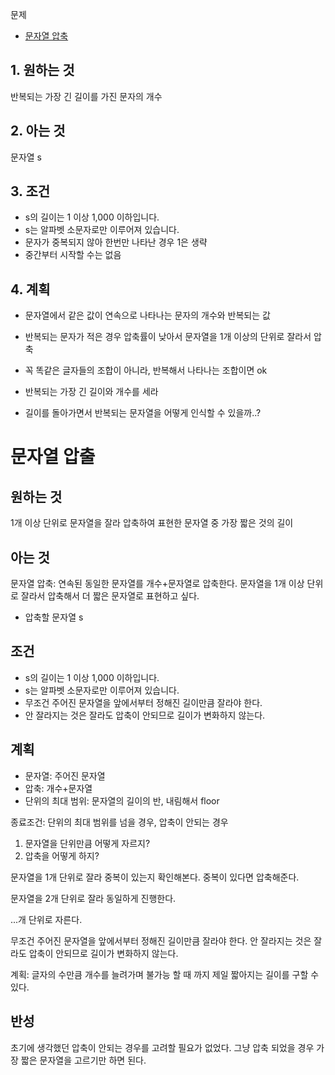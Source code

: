 문제
- [문자열 압축](https://programmers.co.kr/learn/courses/30/lessons/60057)

## 1. 원하는 것
반복되는 가장 긴 길이를 가진 문자의 개수

## 2. 아는 것
문자열 s

## 3. 조건
- s의 길이는 1 이상 1,000 이하입니다.
- s는 알파벳 소문자로만 이루어져 있습니다.
- 문자가 중복되지 않아 한번만 나타난 경우 1은 생략
- 중간부터 시작할 수는 없음

## 4. 계획
- 문자열에서 같은 값이 연속으로 나타나는 문자의 개수와 반복되는 값
- 반복되는 문자가 적은 경우 압축률이 낮아서 문자열을 1개 이상의 단위로 잘라서 압축
- 꼭 똑같은 글자들의 조합이 아니라, 반복해서 나타나는 조합이면 ok
- 반복되는 가장 긴 길이와 개수를 세라 


- 길이를 돌아가면서 반복되는 문자열을 어떻게 인식할 수 있을까..? 


# 문자열 압출

## 원하는 것

1개 이상 단위로 문자열을 잘라 압축하여 표현한 문자열 중 가장 짧은 것의 길이

## 아는 것

문자열 압축: 연속된 동일한 문자열를 개수+문자열로 압축한다.
문자열을 1개 이상 단위로 잘라서 압축해서 더 짧은 문자열로 표현하고 싶다.

- 압축할 문자열 s

## 조건

- s의 길이는 1 이상 1,000 이하입니다.
- s는 알파벳 소문자로만 이루어져 있습니다.
- 무조건 주어진 문자열을 앞에서부터 정해진 길이만큼 잘라야 한다.
- 안 잘라지는 것은 잘라도 압축이 안되므로 길이가 변화하지 않는다.

## 계획

- 문자열: 주어진 문자열
- 압축: 개수+문자열
- 단위의 최대 범위: 문자열의 길이의 반, 내림해서 floor  

종료조건: 단위의 최대 범위를 넘을 경우, 압축이 안되는 경우

1. 문자열을 단위만큼 어떻게 자르지?
2. 압축을 어떻게 하지?

문자열을 1개 단위로 잘라 중복이 있는지 확인해본다. 중복이 있다면 압축해준다.

문자열을 2개 단위로 잘라 동일하게 진행한다.

...개 단위로 자른다.

무조건 주어진 문자열을 앞에서부터 정해진 길이만큼 잘라야 한다.
안 잘라지는 것은 잘라도 압축이 안되므로 길이가 변화하지 않는다.

계획: 글자의 수만큼 개수를 늘려가며 불가능 할 때 까지 제일 짧아지는 길이를 구할 수 있다.

## 반성

초기에 생각했던 압축이 안되는 경우를 고려할 필요가 없었다.
그냥 압축 되었을 경우 가장 짧은 문자열을 고르기만 하면 된다.


